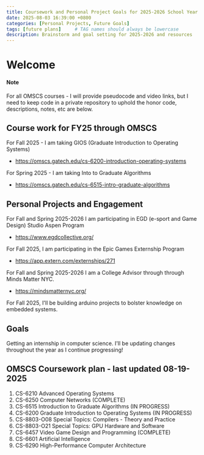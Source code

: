 ```yaml
---
title: Coursework and Personal Project Goals for 2025-2026 School Year
date: 2025-08-03 16:39:00 +0800
categories: [Personal Projects, Future Goals]
tags: [future plans]     # TAG names should always be lowercase
description: Brainstorm and goal setting for 2025-2026 and resources
---
```



# Welcome
#### Note
For all OMSCS courses - I will provide pseudocode and video links, but I need to keep code in a private repository to uphold the honor code, descriptions, notes, etc are below.

## Course work for FY25 through OMSCS 

For Fall 2025 - I am taking GIOS (Graduate Introduction to Operating Systems)
- https://omscs.gatech.edu/cs-6200-introduction-operating-systems

For Spring 2025 - I am taking Into to Graduate Algorithms
- https://omscs.gatech.edu/cs-6515-intro-graduate-algorithms

## Personal Projects and Engagement 
For Fall and Spring 2025-2026 I am participating in EGD (e-sport and Game Design) Studio Aspen Program 
- https://www.egdcollective.org/

For Fall 2025, I am participating in the Epic Games Externship Program
- https://app.extern.com/externships/271

For Fall and Spring 2025-2026 I am a College Advisor through through Minds Matter NYC. 
- https://mindsmatternyc.org/

For Fall 2025, I'll be building arduino projects to bolster knowledge on embedded systems. 

## Goals
Getting an internship in computer science. 
I'll be updating changes throughout the year as I continue progressing! 


## OMSCS Coursework plan - last updated 08-19-2025

1. CS-6210 Advanced Operating Systems
2. CS-6250 Computer Networks (COMPLETE)
3. CS-6515 Introduction to Graduate Algorithms (IN PROGRESS)
4. CS-6200 Graduate Introduction to Operating Systems (IN PROGRESS)
5. CS-8803-O08 Special Topics: Compilers - Theory and Practice
6. CS-8803-O21 Special Topics: GPU Hardware and Software
7. CS-6457 Video Game Design and Programming (COMPLETE)
8. CS-6601 Artificial Intelligence
9. CS-6290 High-Performance Computer Architecture








